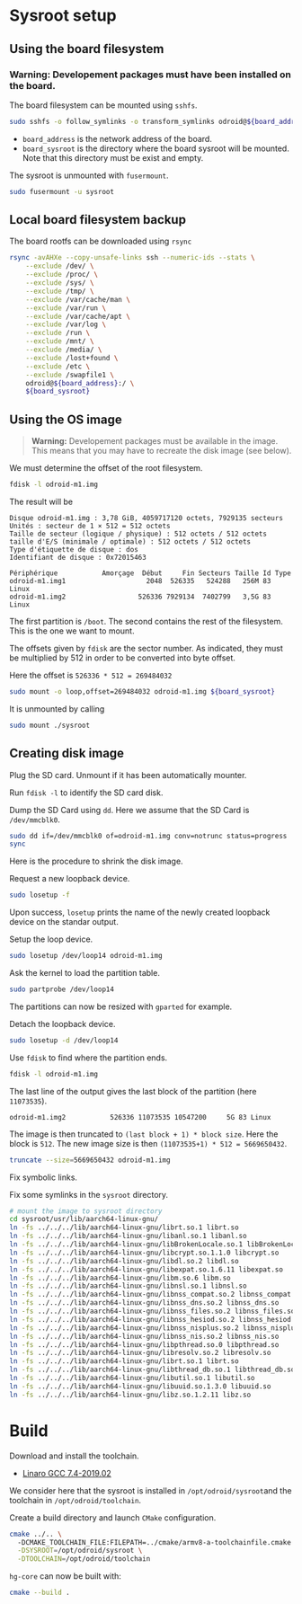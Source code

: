 # Sysroot setup

## Using the board filesystem

### **Warning:** Developement packages must have been installed on the board.

The board filesystem can be mounted using `sshfs`.
```bash
sudo sshfs -o follow_symlinks -o transform_symlinks odroid@${board_address}:/ ${board_sysroot}
```

* `board_address` is the network address of the board.
* `board_sysroot` is the directory where the board sysroot will be mounted. Note that this directory must be exist and empty.

The sysroot is unmounted with `fusermount`.
```bash
sudo fusermount -u sysroot
```

## Local board filesystem backup

The board rootfs can be downloaded using `rsync`
```bash
rsync -avAHXe --copy-unsafe-links ssh --numeric-ids --stats \
    --exclude /dev/ \
    --exclude /proc/ \
    --exclude /sys/ \
    --exclude /tmp/ \
    --exclude /var/cache/man \
    --exclude /var/run \
    --exclude /var/cache/apt \
    --exclude /var/log \
    --exclude /run \
    --exclude /mnt/ \
    --exclude /media/ \
    --exclude /lost+found \
    --exclude /etc \
    --exclude /swapfile1 \
    odroid@${board_address}:/ \
    ${board_sysroot}
```

## Using the OS image

> **Warning:**
> Developement packages must be available in the image. 
> This means that you may have to recreate the disk image (see below).

We must determine the offset of the root filesystem.

```bash
fdisk -l odroid-m1.img 
```

The result will be
```
Disque odroid-m1.img : 3,78 GiB, 4059717120 octets, 7929135 secteurs
Unités : secteur de 1 × 512 = 512 octets
Taille de secteur (logique / physique) : 512 octets / 512 octets
taille d'E/S (minimale / optimale) : 512 octets / 512 octets
Type d'étiquette de disque : dos
Identifiant de disque : 0x72015463

Périphérique           Amorçage  Début     Fin Secteurs Taille Id Type
odroid-m1.img1                    2048  526335   524288   256M 83 Linux
odroid-m1.img2                  526336 7929134  7402799   3,5G 83 Linux
```

The first partition is `/boot`. The second contains the rest of the filesystem. This is the one we want to mount.

The offsets given by `fdisk` are the sector number. As indicated, they must be multiplied by 512 in order to be converted into byte offset.

Here the offset is `526336 * 512 = 269484032`

```bash
sudo mount -o loop,offset=269484032 odroid-m1.img ${board_sysroot}
```

It is unmounted by calling
```bash
sudo mount ./sysroot
```

## Creating disk image

Plug the SD card. Unmount if it has been automatically mounter.

Run `fdisk -l` to identify the SD card disk.

Dump the SD Card using `dd`. Here we assume that the SD Card is `/dev/mmcblk0`.
```bash
sudo dd if=/dev/mmcblk0 of=odroid-m1.img conv=notrunc status=progress
sync
```

Here is the procedure to shrink the disk image.

Request a new loopback device.
```bash
sudo losetup -f
```
Upon success, `losetup` prints the name of the newly created loopback device on the standar output.

Setup the loop device.
```bash
sudo losetup /dev/loop14 odroid-m1.img
```

Ask the kernel to load the partition table.
```bash
sudo partprobe /dev/loop14
```

The partitions can now be resized with `gparted` for example.

Detach the loopback device.
```bash
sudo losetup -d /dev/loop14
```

Use `fdisk` to find where the partition ends.

```bash
fdisk -l odroid-m1.img
```
The last line of the output gives the last block of the partition (here `11073535`).
```
odroid-m1.img2           526336 11073535 10547200     5G 83 Linux
```

The image is then truncated to `(last block + 1) * block size`. Here the block is `512`. The new image size is then `(11073535+1) * 512 = 5669650432`.
```bash
truncate --size=5669650432 odroid-m1.img
```

Fix symbolic links.

Fix some symlinks in the `sysroot` directory.
```bash
# mount the image to sysroot directory
cd sysroot/usr/lib/aarch64-linux-gnu/
ln -fs ../../../lib/aarch64-linux-gnu/librt.so.1 librt.so
ln -fs ../../../lib/aarch64-linux-gnu/libanl.so.1 libanl.so
ln -fs ../../../lib/aarch64-linux-gnu/libBrokenLocale.so.1 libBrokenLocale.so
ln -fs ../../../lib/aarch64-linux-gnu/libcrypt.so.1.1.0 libcrypt.so
ln -fs ../../../lib/aarch64-linux-gnu/libdl.so.2 libdl.so
ln -fs ../../../lib/aarch64-linux-gnu/libexpat.so.1.6.11 libexpat.so
ln -fs ../../../lib/aarch64-linux-gnu/libm.so.6 libm.so
ln -fs ../../../lib/aarch64-linux-gnu/libnsl.so.1 libnsl.so
ln -fs ../../../lib/aarch64-linux-gnu/libnss_compat.so.2 libnss_compat.so
ln -fs ../../../lib/aarch64-linux-gnu/libnss_dns.so.2 libnss_dns.so
ln -fs ../../../lib/aarch64-linux-gnu/libnss_files.so.2 libnss_files.so
ln -fs ../../../lib/aarch64-linux-gnu/libnss_hesiod.so.2 libnss_hesiod.so
ln -fs ../../../lib/aarch64-linux-gnu/libnss_nisplus.so.2 libnss_nisplus.so
ln -fs ../../../lib/aarch64-linux-gnu/libnss_nis.so.2 libnss_nis.so
ln -fs ../../../lib/aarch64-linux-gnu/libpthread.so.0 libpthread.so
ln -fs ../../../lib/aarch64-linux-gnu/libresolv.so.2 libresolv.so
ln -fs ../../../lib/aarch64-linux-gnu/librt.so.1 librt.so 
ln -fs ../../../lib/aarch64-linux-gnu/libthread_db.so.1 libthread_db.so
ln -fs ../../../lib/aarch64-linux-gnu/libutil.so.1 libutil.so
ln -fs ../../../lib/aarch64-linux-gnu/libuuid.so.1.3.0 libuuid.so
ln -fs ../../../lib/aarch64-linux-gnu/libz.so.1.2.11 libz.so
```

# Build

Download and install the toolchain.
 * [Linaro GCC 7.4-2019.02](https://releases.linaro.org/components/toolchain/binaries/7.4-2019.02/aarch64-linux-gnu/gcc-linaro-7.4.1-2019.02-x86_64_aarch64-linux-gnu.tar.xz)

We consider here that the sysroot is installed in `/opt/odroid/sysroot`and the toolchain in `/opt/odroid/toolchain`.

Create a build directory and launch `CMake` configuration.
 ```bash
 cmake ../.. \ 
   -DCMAKE_TOOLCHAIN_FILE:FILEPATH=../cmake/armv8-a-toolchainfile.cmake \
   -DSYSROOT=/opt/odroid/sysroot \
   -DTOOLCHAIN=/opt/odroid/toolchain
```

`hg-core` can now be built with:
```bash
cmake --build .
```

